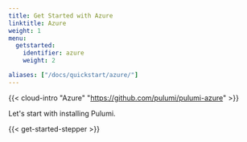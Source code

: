 ```yaml
---
title: Get Started with Azure
linktitle: Azure
weight: 1
menu:
  getstarted:
    identifier: azure
    weight: 2

aliases: ["/docs/quickstart/azure/"]
---
```


{{< cloud-intro "Azure" "https://github.com/pulumi/pulumi-azure" >}}

Let's start with installing Pulumi.

{{< get-started-stepper >}}
